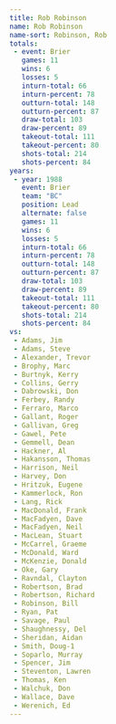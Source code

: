 ```yaml
---
title: Rob Robinson
name: Rob Robinson
name-sort: Robinson, Rob
totals:
 - event: Brier
   games: 11
   wins: 6
   losses: 5
   inturn-total: 66
   inturn-percent: 78
   outturn-total: 148
   outturn-percent: 87
   draw-total: 103
   draw-percent: 89
   takeout-total: 111
   takeout-percent: 80
   shots-total: 214
   shots-percent: 84
years:
 - year: 1988
   event: Brier
   team: "BC"
   position: Lead
   alternate: false
   games: 11
   wins: 6
   losses: 5
   inturn-total: 66
   inturn-percent: 78
   outturn-total: 148
   outturn-percent: 87
   draw-total: 103
   draw-percent: 89
   takeout-total: 111
   takeout-percent: 80
   shots-total: 214
   shots-percent: 84
vs:
 - Adams, Jim
 - Adams, Steve
 - Alexander, Trevor
 - Brophy, Marc
 - Burtnyk, Kerry
 - Collins, Gerry
 - Dabrowski, Don
 - Ferbey, Randy
 - Ferraro, Marco
 - Gallant, Roger
 - Gallivan, Greg
 - Gawel, Pete
 - Gemmell, Dean
 - Hackner, Al
 - Hakansson, Thomas
 - Harrison, Neil
 - Harvey, Don
 - Hritzuk, Eugene
 - Kammerlock, Ron
 - Lang, Rick
 - MacDonald, Frank
 - MacFadyen, Dave
 - MacFadyen, Neil
 - MacLean, Stuart
 - McCarrel, Graeme
 - McDonald, Ward
 - McKenzie, Donald
 - Oke, Gary
 - Ravndal, Clayton
 - Robertson, Brad
 - Robertson, Richard
 - Robinson, Bill
 - Ryan, Pat
 - Savage, Paul
 - Shaughnessy, Del
 - Sheridan, Aidan
 - Smith, Doug-1
 - Soparlo, Murray
 - Spencer, Jim
 - Steventon, Lawren
 - Thomas, Ken
 - Walchuk, Don
 - Wallace, Dave
 - Werenich, Ed
---
```

